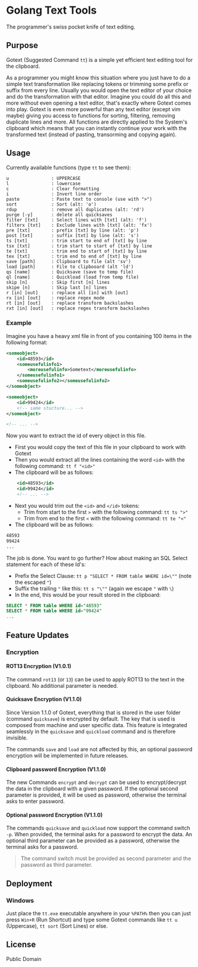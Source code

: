 # Golang Text Tools

The programmer's swiss pocket knife of text editing.

## Purpose

Gotext (Suggested Command `tt`) is a simple yet efficient text editing tool for the clipboard.

As a programmer you might know this situation where you just have to do a simple text transformation like replacing tokens or trimming
some prefix or suffix from every line. Usually you would open the text editor of your choice and do the transformation with that editor.
Imagine you could do all this and more without even opening a text editor, that's exactly where Gotext comes into play. Gotext is even
more powerful than any text editor (except vim maybe) giving you access to functions for sorting, filtering, removing duplicate lines
and more. All functions are directly applied to the System's clipboard which means that you can instantly continue your work with the
transformed text (instead of pasting, transorming and copying again).

## Usage

Currently available functions (type `tt` to see them):

```
u                : UPPERCASE
l                : lowercase
c                : Clear formatting
i                : Invert line order
paste            : Paste text to console (use with ">")
sort             : Sort (alt: 'o')
rdup             : remove all duplicates (alt: 'rd')
purge [-y]       : delete all quicksaves
filter [txt]     : Select lines with [txt] (alt: 'f')
filterx [txt]    : Exclude lines with [txt] (alt: 'fx')
pre [txt]        : prefix [txt] by line (alt: 'p')
post [txt]       : suffix [txt] by line (alt: 's')
ts [txt]         : trim start to end of [txt] by line
tsx [txt]        : trim start to start of [txt] by line
te [txt]         : trim end to start of [txt] by line
tex [txt]        : trim end to end of [txt] by line
save [path]      : Clipboard to file (alt 'sv')
load [path]      : File to clipbooard (alt 'ld')
qs [name]        : Quicksave (save to temp file)
ql [name]        : Quickload (load from temp file)
skip [n]         : Skip first [n] lines
skipe [n]        : Skip last [n] lines
r [in] [out]     : replace all [in] with [out]
rx [in] [out]    : replace regex mode
rt [in] [out]    : replace transform backslashes
rxt [in] [out]   : replace regex transform backslashes
```

### Example

Imagine you have a heavy xml file in front of you containing 100 items in the following format:

```xml
<someobject>
    <id>48593</id>
    <someusefulinfo1>
        <moreusefulinfo>Sometext</moreusefulinfo>
    </someusefulinfo1>
    <someusefulinfo2></someusefulinfo2>
</someobject>

<someobject>
    <id>99424</id>
    <!-- same stucture... -->
</someobject>

<!-- ... -->
```

Now you want to extract the id of every object in this file.
- First you would copy the text of this file in your clipboard to work with Gotext
- Then you would extract all the lines containing the word `<id>` with the following command: `tt f "<id>"`
- The clipboard will be as follows:

```xml
    <id>48593</id>
    <id>99424</id>
    <!-- ... -->
```

- Next you would trim out the `<id>` and `</id>` tokens:
  - Trim from start to the first `>` with the following command: `tt ts ">"`
  - Trim from end to the first `<` with the following command: `tt te "<"`
- The clipboard will be as follows:

```xml
48593
99424
...
```

The job is done. You want to go further? How about making an SQL Select statement for each of these Id's:

- Prefix the Select Clause: `tt p "SELECT * FROM table WHERE id=\""` (note the escaped `"`)
- Suffix the trailing `"` like this: `tt s "\""` (again we escape `"` with `\`)
- In the end, this would be your result stored in the clipboard:

```sql
SELECT * FROM table WHERE id="48593"
SELECT * FROM table WHERE id="99424"
...
```

## Feature Updates

### Encryption

#### ROT13 Encryption (V1.0.1)

The command `rot13` (or `13`) can be used to apply ROT13 to the text in the clipboard. No additional parameter is needed.

#### Quicksave Encryption (V1.1.0)

Since Version 1.1.0 of Gotext, everything that is stored in the user folder (command `quicksave`) is encrypted by default. The key that is used is composed from machine and user specific data. This feature is integrated seamlessly in the `quicksave` and `quickload` command and is therefore invisible.

The commands `save` and `load` are not affected by this, an optional password encryption will be implemented in future releases.

#### Clipboard password Encryption (V1.1.0)

The new Commands `encrypt` and `decrypt` can be used to encrypt/decrypt the data in the clipboard with a given password. If the optional second parameter is provided, it will be used as password, otherwise the terminal asks to enter password.

#### Optional password Encryption (V1.1.0)

The commands `quicksave` and `quickload` now support the command switch `-p`. When provided, the terminal asks for a password to encrypt the data. An optional third parameter can be provided as a password, otherwise the terminal asks for a password.

> The command switch must be provided as second parameter and the password as third parameter.

## Deployment

### Windows

Just place the `tt.exe` executable anywhere in your `%PATH%` then you can just press `Win+R` (Run Shortcut) and type some Gotext 
commands like `tt u` (Uppercase), `tt sort` (Sort Lines) or else.

## License

Public Domain